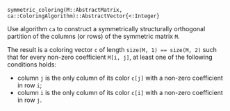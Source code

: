 ```
symmetric_coloring(M::AbstractMatrix, ca::ColoringAlgorithm)::AbstractVector{<:Integer}
```

Use algorithm `ca` to construct a symmetrically structurally orthogonal partition of the columns (or rows) of the symmetric matrix `M`.

The result is a coloring vector `c` of length `size(M, 1) == size(M, 2)` such that for every non-zero coefficient `M[i, j]`, at least one of the following conditions holds:

  * column `j` is the only column of its color `c[j]` with a non-zero coefficient in row `i`;
  * column `i` is the only column of its color `c[i]` with a non-zero coefficient in row `j`.

